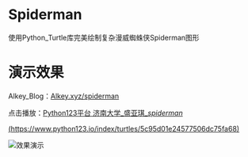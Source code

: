 # Spiderman
使用Python_Turtle库完美绘制复杂漫威蜘蛛侠Spiderman图形


# 演示效果
Alkey_Blog：[Alkey.xyz/spiderman](https://alkey.xyz/2019/12/28/turtle%E5%BA%93%E7%BB%98%E5%88%B6%E5%A4%8D%E6%9D%82%E6%BC%AB%E5%A8%81%E8%9C%98%E8%9B%9B%E4%BE%A0Spiderman/)

点击播放：[Python123平台 济南大学_盛亚琪_*spiderman*](https://www.python123.io/index/turtles/5c95d01e24577506dc75fa68)

[(https://www.python123.io/index/turtles/5c95d01e24577506dc75fa68)](https://www.python123.io/index/turtles/5c95d01e24577506dc75fa68)

![效果演示](https://img-blog.csdnimg.cn/20190807191601752.gif)
